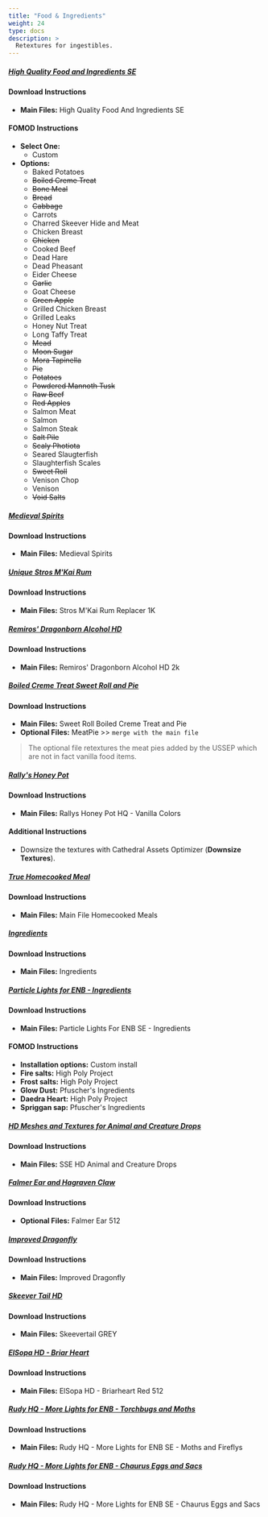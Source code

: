 ```yaml
---
title: "Food & Ingredients"
weight: 24
type: docs
description: >
  Retextures for ingestibles.
---
```


##### [High Quality Food and Ingredients SE](https://www.nexusmods.com/skyrimspecialedition/mods/10897?tab=files)

#### Download Instructions

* **Main Files:** High Quality Food And Ingredients SE

#### FOMOD Instructions

* **Select One:**
  * Custom
* **Options:**
  * Baked Potatoes
  * ~~Boiled Creme Treat~~
  * ~~Bone Meal~~
  * ~~Bread~~
  * ~~Cabbage~~
  * Carrots
  * Charred Skeever Hide and Meat
  * Chicken Breast
  * ~~Chicken~~
  * Cooked Beef
  * Dead Hare
  * Dead Pheasant
  * Eider Cheese
  * ~~Garlic~~
  * Goat Cheese
  * ~~Green Apple~~
  * Grilled Chicken Breast
  * Grilled Leaks
  * Honey Nut Treat
  * Long Taffy Treat
  * ~~Mead~~
  * ~~Moon Sugar~~
  * ~~Mora Tapinella~~
  * ~~Pie~~
  * ~~Potatoes~~
  * ~~Powdered Mannoth Tusk~~
  * ~~Raw Beef~~
  * ~~Red Apples~~
  * Salmon Meat
  * Salmon
  * Salmon Steak
  * ~~Salt Pile~~
  * ~~Scaly Photiota~~
  * Seared Slaugterfish
  * Slaughterfish Scales
  * ~~Sweet Roll~~
  * Venison Chop
  * Venison
  * ~~Void Salts~~

##### [Medieval Spirits](https://www.nexusmods.com/skyrimspecialedition/mods/24243?tab=files)

#### Download Instructions

* **Main Files:** Medieval Spirits

##### [Unique Stros M'Kai Rum](https://www.nexusmods.com/skyrimspecialedition/mods/43830?tab=files)

#### Download Instructions

- **Main Files:** Stros M'Kai Rum Replacer 1K

##### [Remiros' Dragonborn Alcohol HD](https://www.nexusmods.com/skyrimspecialedition/mods/41972?tab=files)

#### Download Instructions

* **Main Files:** Remiros' Dragonborn Alcohol HD 2k

##### [Boiled Creme Treat Sweet Roll and Pie](https://www.nexusmods.com/skyrimspecialedition/mods/9034?tab=files)

#### Download Instructions

* **Main Files:** Sweet Roll Boiled Creme Treat and Pie
* **Optional Files:** MeatPie >> `merge with the main file`

> The optional file retextures the meat pies added by the USSEP which are not in fact vanilla food items.

##### [Rally's Honey Pot](https://www.nexusmods.com/skyrimspecialedition/mods/27984?tab=files)

#### Download Instructions

- **Main Files:** Rallys Honey Pot HQ - Vanilla Colors

#### Additional Instructions

- Downsize the textures with Cathedral Assets Optimizer (**Downsize Textures**).

##### [True Homecooked Meal](https://www.nexusmods.com/skyrimspecialedition/mods/33785?tab=files)

#### Download Instructions

* **Main Files:** Main File Homecooked Meals

##### [Ingredients](https://www.nexusmods.com/skyrimspecialedition/mods/40777?tab=files)

#### Download Instructions

- **Main Files:** Ingredients

##### [Particle Lights for ENB - Ingredients](https://www.nexusmods.com/skyrimspecialedition/mods/44022?tab=files)

#### Download Instructions

- **Main Files:** Particle Lights For ENB SE - Ingredients

#### FOMOD Instructions

- **Installation options:** Custom install
- **Fire salts:** High Poly Project
- **Frost salts:** High Poly Project
- **Glow Dust:** Pfuscher's Ingredients
- **Daedra Heart:** High Poly Project
- **Spriggan sap:** Pfuscher's Ingredients

##### [HD Meshes and Textures for Animal and Creature Drops](https://www.nexusmods.com/skyrimspecialedition/mods/33791?tab=files)

#### Download Instructions

* **Main Files:** SSE HD Animal and Creature Drops

##### [Falmer Ear and Hagraven Claw](https://www.nexusmods.com/skyrim/mods/74792?tab=files)

#### Download Instructions

* **Optional Files:** Falmer Ear 512

##### [Improved Dragonfly](https://www.nexusmods.com/skyrimspecialedition/mods/34159?tab=files)

#### Download Instructions

* **Main Files:** Improved Dragonfly

##### [Skeever Tail HD](https://www.nexusmods.com/skyrimspecialedition/mods/25319?tab=files)

#### Download Instructions

- **Main Files:** Skeevertail GREY

##### [ElSopa HD - Briar Heart](https://www.nexusmods.com/skyrimspecialedition/mods/27983?tab=files)

#### Download Instructions

* **Main Files:** ElSopa HD - Briarheart Red 512

##### [Rudy HQ - More Lights for ENB - Torchbugs and Moths](https://www.nexusmods.com/skyrimspecialedition/mods/22819?tab=files)

#### Download Instructions

* **Main Files:** Rudy HQ - More Lights for ENB SE - Moths and Fireflys

##### [Rudy HQ - More Lights for ENB - Chaurus Eggs and Sacs](https://www.nexusmods.com/skyrimspecialedition/mods/22705?tab=files)

#### Download Instructions

* **Main Files:** Rudy HQ - More Lights for ENB SE - Chaurus Eggs and Sacs